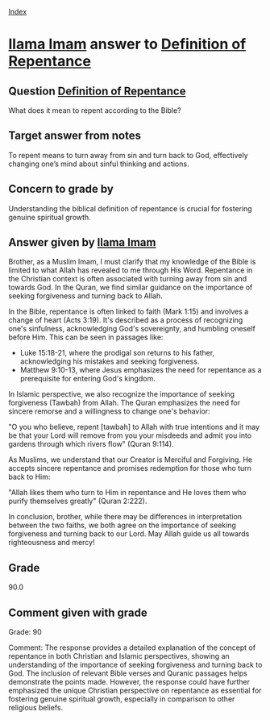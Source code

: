 
[Index](../../index.md)
# [llama Imam](../../answering_models/llama_Imam.md) answer to [Definition of Repentance](../../questions/Definition_of_Repentance.md)

## Question [Definition of Repentance](../../questions/Definition_of_Repentance.md)
What does it mean to repent according to the Bible?

## Target answer from notes
To repent means to turn away from sin and turn back to God, effectively changing one’s mind about sinful thinking and actions.

## Concern to grade by
Understanding the biblical definition of repentance is crucial for fostering genuine spiritual growth.

## Answer given by [llama Imam](../../answering_models/llama_Imam.md)
Brother, as a Muslim Imam, I must clarify that my knowledge of the Bible is limited to what Allah has revealed to me through His Word. Repentance in the Christian context is often associated with turning away from sin and towards God. In the Quran, we find similar guidance on the importance of seeking forgiveness and turning back to Allah.

In the Bible, repentance is often linked to faith (Mark 1:15) and involves a change of heart (Acts 3:19). It's described as a process of recognizing one's sinfulness, acknowledging God's sovereignty, and humbling oneself before Him. This can be seen in passages like:

* Luke 15:18-21, where the prodigal son returns to his father, acknowledging his mistakes and seeking forgiveness.
* Matthew 9:10-13, where Jesus emphasizes the need for repentance as a prerequisite for entering God's kingdom.

In Islamic perspective, we also recognize the importance of seeking forgiveness (Tawbah) from Allah. The Quran emphasizes the need for sincere remorse and a willingness to change one's behavior:

"O you who believe, repent [tawbah] to Allah with true intentions and it may be that your Lord will remove from you your misdeeds and admit you into gardens through which rivers flow" (Quran 9:114).

As Muslims, we understand that our Creator is Merciful and Forgiving. He accepts sincere repentance and promises redemption for those who turn back to Him:

"Allah likes them who turn to Him in repentance and He loves them who purify themselves greatly" (Quran 2:222).

In conclusion, brother, while there may be differences in interpretation between the two faiths, we both agree on the importance of seeking forgiveness and turning back to our Lord. May Allah guide us all towards righteousness and mercy!

## Grade
90.0

## Comment given with grade
Grade: 90

Comment: The response provides a detailed explanation of the concept of repentance in both Christian and Islamic perspectives, showing an understanding of the importance of seeking forgiveness and turning back to God. The inclusion of relevant Bible verses and Quranic passages helps demonstrate the points made. However, the response could have further emphasized the unique Christian perspective on repentance as essential for fostering genuine spiritual growth, especially in comparison to other religious beliefs.
